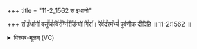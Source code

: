 +++
title = "11-2_1562 स इधानो"

+++
स꣡ इ꣢धा꣣नो꣡ वसु꣢꣯ष्क꣣वि꣢र꣣ग्नि꣢री꣣डे꣡न्यो꣢ गि꣣रा꣢। रे꣣व꣢द꣣स्म꣡भ्यं꣢ पुर्वणीक दीदिहि ॥ 11-2:1562 ॥

<details><summary>विस्वर-मूलम् (VC)</summary>

स इधानो वसुष्कविरग्निरीडेन्यो गिरा । रेवदस्मभ्यं पुर्वणीक दीदिहि ॥१५६२॥
</details>